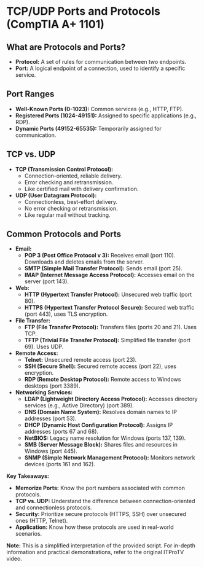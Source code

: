 # TCP/UDP Ports and Protocols (CompTIA A+ 1101)

## What are Protocols and Ports?
* **Protocol:** A set of rules for communication between two endpoints.
* **Port:** A logical endpoint of a connection, used to identify a specific service.

## Port Ranges
* **Well-Known Ports (0-1023):** Common services (e.g., HTTP, FTP).
* **Registered Ports (1024-49151):** Assigned to specific applications (e.g., RDP).
* **Dynamic Ports (49152-65535):**  Temporarily assigned for communication.

## TCP vs. UDP
* **TCP (Transmission Control Protocol):**
    * Connection-oriented, reliable delivery.
    * Error checking and retransmission.
    * Like certified mail with delivery confirmation.
* **UDP (User Datagram Protocol):**
    * Connectionless, best-effort delivery.
    * No error checking or retransmission.
    * Like regular mail without tracking.

## Common Protocols and Ports
* **Email:**
    * **POP 3 (Post Office Protocol v 3):** Receives email (port 110). Downloads and deletes emails from the server.
    * **SMTP (Simple Mail Transfer Protocol):** Sends email (port 25).
    * **IMAP (Internet Message Access Protocol):** Accesses email on the server (port 143).
* **Web:**
    * **HTTP (Hypertext Transfer Protocol):**  Unsecured web traffic (port 80).
    * **HTTPS (Hypertext Transfer Protocol Secure):**  Secured web traffic (port 443), uses TLS encryption.
* **File Transfer:**
    * **FTP (File Transfer Protocol):**  Transfers files (ports 20 and 21). Uses TCP.
    * **TFTP (Trivial File Transfer Protocol):** Simplified file transfer (port 69). Uses UDP.
* **Remote Access:**
    * **Telnet:**  Unsecured remote access (port 23).
    * **SSH (Secure Shell):**  Secured remote access (port 22), uses encryption.
    * **RDP (Remote Desktop Protocol):**  Remote access to Windows desktops (port 3389).
* **Networking Services:**
    * **LDAP (Lightweight Directory Access Protocol):**  Accesses directory services (e.g., Active Directory) (port 389).
    * **DNS (Domain Name System):**  Resolves domain names to IP addresses (port 53).
    * **DHCP (Dynamic Host Configuration Protocol):**  Assigns IP addresses (ports 67 and 68).
    * **NetBIOS:**  Legacy name resolution for Windows (ports 137, 139).
    * **SMB (Server Message Block):**  Shares files and resources in Windows (port 445).
    * **SNMP (Simple Network Management Protocol):**  Monitors network devices (ports 161 and 162).

**Key Takeaways:**
* **Memorize Ports:**  Know the port numbers associated with common protocols.
* **TCP vs. UDP:**  Understand the difference between connection-oriented and connectionless protocols.
* **Security:**  Prioritize secure protocols (HTTPS, SSH) over unsecured ones (HTTP, Telnet).
* **Application:**  Know how these protocols are used in real-world scenarios.

**Note:** This is a simplified interpretation of the provided script. For in-depth information and practical demonstrations, refer to the original ITProTV video.
